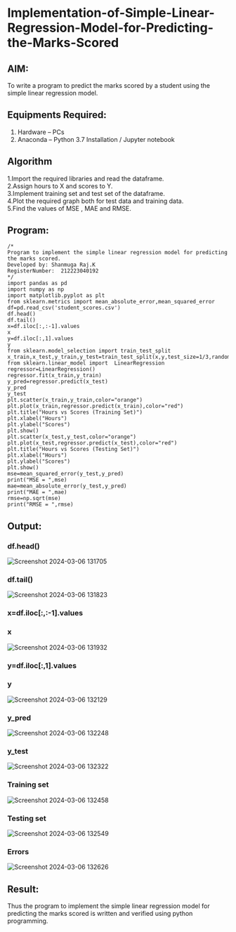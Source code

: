 # Implementation-of-Simple-Linear-Regression-Model-for-Predicting-the-Marks-Scored

## AIM:
To write a program to predict the marks scored by a student using the simple linear regression model.

## Equipments Required:
1. Hardware – PCs
2. Anaconda – Python 3.7 Installation / Jupyter notebook

## Algorithm
1.Import the required libraries and read the dataframe.<br>
2.Assign hours to X and scores to Y.<br>
3.Implement training set and test set of the dataframe.<br>
4.Plot the required graph both for test data and training data.<br>
5.Find the values of MSE , MAE and RMSE. <br>

## Program:
```
/*
Program to implement the simple linear regression model for predicting the marks scored.
Developed by: Shanmuga Raj.K
RegisterNumber:  212223040192
*/
import pandas as pd
import numpy as np
import matplotlib.pyplot as plt
from sklearn.metrics import mean_absolute_error,mean_squared_error
df=pd.read_csv('student_scores.csv')
df.head()
df.tail()
x=df.iloc[:,:-1].values
x
y=df.iloc[:,1].values
y
from sklearn.model_selection import train_test_split
x_train,x_test,y_train,y_test=train_test_split(x,y,test_size=1/3,random_state=0)
from sklearn.linear_model import  LinearRegression
regressor=LinearRegression()
regressor.fit(x_train,y_train)
y_pred=regressor.predict(x_test)
y_pred
y_test
plt.scatter(x_train,y_train,color="orange")
plt.plot(x_train,regressor.predict(x_train),color="red")
plt.title("Hours vs Scores (Training Set)")
plt.xlabel("Hours")
plt.ylabel("Scores")
plt.show()
plt.scatter(x_test,y_test,color="orange")
plt.plot(x_test,regressor.predict(x_test),color="red")
plt.title("Hours vs Scores (Testing Set)")
plt.xlabel("Hours")
plt.ylabel("Scores")
plt.show()
mse=mean_squared_error(y_test,y_pred)
print("MSE = ",mse)
mae=mean_absolute_error(y_test,y_pred)
print("MAE = ",mae)
rmse=np.sqrt(mse)
print("RMSE = ",rmse)
```

## Output:
### df.head()<br>
![Screenshot 2024-03-06 131705](https://github.com/VineelaShaik/Implementation-of-Simple-Linear-Regression-Model-for-Predicting-the-Marks-Scored/assets/144340862/be18d4d7-50ac-4f69-b705-e469ab86f367)<br>
### df.tail()<br>
![Screenshot 2024-03-06 131823](https://github.com/VineelaShaik/Implementation-of-Simple-Linear-Regression-Model-for-Predicting-the-Marks-Scored/assets/144340862/7b9924ae-a129-454f-9ee4-3a43a3e0d545)<br>
### x=df.iloc[:,:-1].values<br>
### x<br>
![Screenshot 2024-03-06 131932](https://github.com/VineelaShaik/Implementation-of-Simple-Linear-Regression-Model-for-Predicting-the-Marks-Scored/assets/144340862/cf5914cf-6b24-4840-81d4-ff0421c2a852)<br>
### y=df.iloc[:,1].values<br>
### y<br>
![Screenshot 2024-03-06 132129](https://github.com/VineelaShaik/Implementation-of-Simple-Linear-Regression-Model-for-Predicting-the-Marks-Scored/assets/144340862/1842d97f-f5bb-4e43-aebc-ddc99b777069)<br>
### y_pred<br>
![Screenshot 2024-03-06 132248](https://github.com/VineelaShaik/Implementation-of-Simple-Linear-Regression-Model-for-Predicting-the-Marks-Scored/assets/144340862/2d9c0a55-ab22-4345-8d5e-83b3f6f09195)<br>
### y_test<br>
![Screenshot 2024-03-06 132322](https://github.com/VineelaShaik/Implementation-of-Simple-Linear-Regression-Model-for-Predicting-the-Marks-Scored/assets/144340862/f899f52e-a8bb-466a-8287-29d0e24e9975)<br>
### Training set<br>
![Screenshot 2024-03-06 132458](https://github.com/VineelaShaik/Implementation-of-Simple-Linear-Regression-Model-for-Predicting-the-Marks-Scored/assets/144340862/63009a10-5133-4252-8f0d-53ba0f44587a)<br>
### Testing set<br>
![Screenshot 2024-03-06 132549](https://github.com/VineelaShaik/Implementation-of-Simple-Linear-Regression-Model-for-Predicting-the-Marks-Scored/assets/144340862/f36735a7-fd1e-42ea-8193-8c0c480931b3)<br>
### Errors<br>
![Screenshot 2024-03-06 132626](https://github.com/VineelaShaik/Implementation-of-Simple-Linear-Regression-Model-for-Predicting-the-Marks-Scored/assets/144340862/0e3fe82c-19e5-4679-b2ef-86349e1904c7)<br>
## Result:
Thus the program to implement the simple linear regression model for predicting the marks scored is written and verified using python programming.
